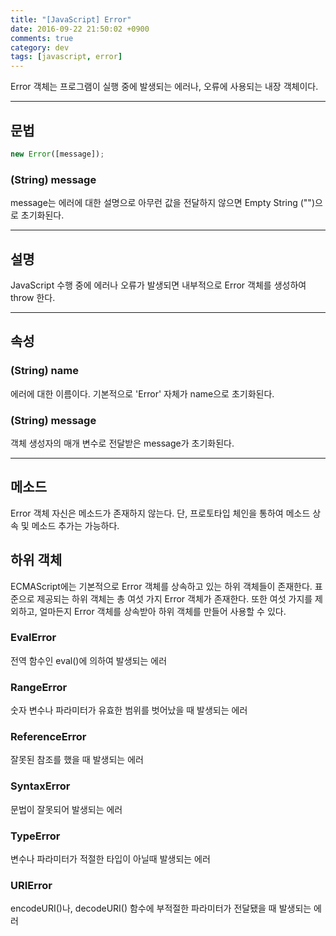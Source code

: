 ```yaml
---
title: "[JavaScript] Error"
date: 2016-09-22 21:50:02 +0900
comments: true
category: dev
tags: [javascript, error]
---
```


Error 객체는 프로그램이 실행 중에 발생되는 에러나, 오류에 사용되는 내장 객체이다.

---

## 문법
```js
new Error([message]);
```

### (String) message
message는 에러에 대한 설명으로 아무런 값을 전달하지 않으면
Empty String ("")으로 초기화된다.

---

## 설명
JavaScript 수행 중에 에러나 오류가 발생되면 내부적으로 Error 객체를 생성하여 throw 한다.

---

## 속성

### (String) name
에러에 대한 이름이다. 기본적으로 'Error' 자체가 name으로 초기화된다.

### (String) message
객체 생성자의 매개 변수로 전달받은 message가 초기화된다.

---

## 메소드
Error 객체 자신은 메소드가 존재하지 않는다.
단, 프로토타입 체인을 통하여 메소드 상속 및 메소드 추가는 가능하다.

## 하위 객체
ECMAScript에는 기본적으로 Error 객체를 상속하고 있는 하위 객체들이 존재한다.
표준으로 제공되는 하위 객체는 총 여섯 가지 Error 객체가 존재한다.
또한 여섯 가지를 제외하고, 얼마든지 Error 객체를 상속받아 하위 객체를 만들어 사용할 수 있다.

### EvalError
전역 함수인 eval()에 의하여 발생되는 에러

### RangeError
숫자 변수나 파라미터가 유효한 범위를 벗어났을 때 발생되는 에러

### ReferenceError
잘못된 참조를 했을 때 발생되는 에러

### SyntaxError
문법이 잘못되어 발생되는 에러

### TypeError
변수나 파라미터가 적절한 타입이 아닐때 발생되는 에러

### URIError
encodeURI()나, decodeURI() 함수에 부적절한 파라미터가 전달됐을 때 발생되는 에러
